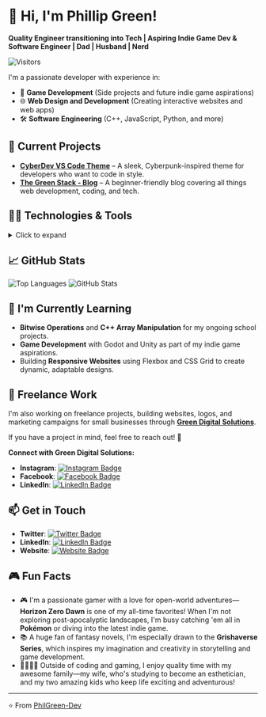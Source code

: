# 👋 Hi, I'm Phillip Green!

**Quality Engineer transitioning into Tech | Aspiring Indie Game Dev & Software Engineer | Dad | Husband | Nerd**

![Visitors](https://komarev.com/ghpvc/?username=PhilGreen-Dev&color=blueviolet)

I'm a passionate developer with experience in:
- 🚀 **Game Development** (Side projects and future indie game aspirations)
- 🌐 **Web Design and Development** (Creating interactive websites and web apps)
- 🛠️ **Software Engineering** (C++, JavaScript, Python, and more)

## 🔭 Current Projects

- **[CyberDev VS Code Theme](https://marketplace.visualstudio.com/items?itemName=PhillipGreen.cyberdev)** – A sleek, Cyberpunk-inspired theme for developers who want to code in style.
- **[The Green Stack - Blog](https://philgreen-dev.github.io/developer-guides/)** – A beginner-friendly blog covering all things web development, coding, and tech.

## 👨‍💻 Technologies & Tools

<details>
<summary>Click to expand</summary>

### Programming Languages:
![HTML](https://img.shields.io/badge/-HTML-E34F26?logo=html5&logoColor=white&style=flat)
![CSS](https://img.shields.io/badge/-CSS-1572B6?logo=css3&logoColor=white&style=flat)
![JavaScript](https://img.shields.io/badge/-JavaScript-F7DF1E?logo=javascript&logoColor=black&style=flat)
![TypeScript](https://img.shields.io/badge/-TypeScript-007ACC?logo=typescript&logoColor=white&style=flat)
![Python](https://img.shields.io/badge/-Python-3776AB?logo=python&logoColor=white&style=flat)
![C#](https://img.shields.io/badge/-C%23-239120?logo=c-sharp&logoColor=white&style=flat)
![C++](https://img.shields.io/badge/-C++-00599C?logo=c%2B%2B&logoColor=white&style=flat)
![Markdown](https://img.shields.io/badge/-Markdown-000000?logo=markdown&logoColor=white&style=flat)
![SQL](https://img.shields.io/badge/-SQL-336791?logo=postgresql&logoColor=white&style=flat)
![Swift](https://img.shields.io/badge/-Swift-FA7343?logo=swift&logoColor=white&style=flat)
![GDScript](https://img.shields.io/badge/-GDScript-478CBF?logo=godot-engine&logoColor=white&style=flat)

### Front-End Frameworks:
![React](https://img.shields.io/badge/-React-61DAFB?logo=react&logoColor=black&style=flat)
![Next.js](https://img.shields.io/badge/-Next.js-000000?logo=nextdotjs&logoColor=white&style=flat)
![Bootstrap](https://img.shields.io/badge/-Bootstrap-7952B3?logo=bootstrap&logoColor=white&style=flat)

### Back-End Frameworks:
![Node.js](https://img.shields.io/badge/-Node.js-339933?logo=node.js&logoColor=white&style=flat)
![Express.js](https://img.shields.io/badge/-Express.js-000000?logo=express&logoColor=white&style=flat)
![Django](https://img.shields.io/badge/-Django-092E20?logo=django&logoColor=white&style=flat)
![Flask](https://img.shields.io/badge/-Flask-000000?logo=flask&logoColor=white&style=flat)

### DevOps and Cloud:
![Docker](https://img.shields.io/badge/-Docker-2496ED?logo=docker&logoColor=white&style=flat)
![GitHub Actions](https://img.shields.io/badge/-GitHub%20Actions-2088FF?logo=github-actions&logoColor=white&style=flat)
![GitLab CI/CD](https://img.shields.io/badge/-GitLab%20CI%2FCD-330F63?logo=gitlab&logoColor=white&style=flat)
![Azure](https://img.shields.io/badge/-Azure-0078D4?logo=microsoft-azure&logoColor=white&style=flat)

### Game Development:
![Unity](https://img.shields.io/badge/-Unity-000000?logo=unity&logoColor=white&style=flat)
![Godot](https://img.shields.io/badge/-Godot-478CBF?logo=godot-engine&logoColor=white&style=flat)

### Other Tools:
![Git](https://img.shields.io/badge/-Git-F05032?logo=git&logoColor=white&style=flat)
![GitHub](https://img.shields.io/badge/-GitHub-181717?logo=github&logoColor=white&style=flat)
![GitLab](https://img.shields.io/badge/-GitLab-FCA121?logo=gitlab&logoColor=white&style=flat)
![Visual Studio Code](https://img.shields.io/badge/-VS%20Code-007ACC?logo=visual-studio-code&logoColor=white&style=flat)
![Jira](https://img.shields.io/badge/-Jira-0052CC?logo=jira&logoColor=white&style=flat)
![Trello](https://img.shields.io/badge/-Trello-0079BF?logo=trello&logoColor=white&style=flat)
![Figma](https://img.shields.io/badge/-Figma-F24E1E?logo=figma&logoColor=white&style=flat)
![Adobe XD](https://img.shields.io/badge/Adobe%20XD-FF61F6?style=flat&logo=adobe-xd&logoColor=white)
![Canva](https://img.shields.io/badge/Canva-00C4CC?style=flat&logo=canva&logoColor=white)
![Adobe Illustrator](https://img.shields.io/badge/Adobe%20Illustrator-FF9A00?style=flat&logo=adobe-illustrator&logoColor=white)
![Blender](https://img.shields.io/badge/Blender-F5792A?style=flat&logo=blender&logoColor=white)

</details>

## 📈 GitHub Stats

![Top Languages](https://github-readme-stats.vercel.app/api/top-langs/?username=PhilGreen-Dev&layout=compact&theme=radical)
![GitHub Stats](https://github-readme-stats.vercel.app/api?username=PhilGreen-Dev&show_icons=true&theme=radical)

## 🌱 I'm Currently Learning

- **Bitwise Operations** and **C++ Array Manipulation** for my ongoing school projects.
- **Game Development** with Godot and Unity as part of my indie game aspirations.
- Building **Responsive Websites** using Flexbox and CSS Grid to create dynamic, adaptable designs.

## 💼 Freelance Work

I'm also working on freelance projects, building websites, logos, and marketing campaigns for small businesses through **[Green Digital Solutions](https://greendigitalsolutions.dev)**.

If you have a project in mind, feel free to reach out! 🚀

**Connect with Green Digital Solutions:**
- **Instagram**: [![Instagram Badge](https://img.shields.io/badge/-Green.Digital.Solutions-E4405F?logo=instagram&logoColor=white&style=flat)](https://instagram.com/Green.Digital.Solutions)
- **Facebook**: [![Facebook Badge](https://img.shields.io/badge/-GreenSolutionsHQ-1877F2?logo=facebook&logoColor=white&style=flat)](https://www.facebook.com/GreenSolutionsHQ)
- **LinkedIn**: [![LinkedIn Badge](https://img.shields.io/badge/-Green%20Digital%20Solutions-0077B5?logo=linkedin&logoColor=white&style=flat)](https://www.linkedin.com/company/green-digital-solutions)

## 📫 Get in Touch

- **Twitter**: [![Twitter Badge](https://img.shields.io/badge/-IcePickPhilly-1DA1F2?logo=twitter&logoColor=white&style=flat)](https://twitter.com/IcePickPhilly)
- **LinkedIn**: [![LinkedIn Badge](https://img.shields.io/badge/-Phillip%20Green-0077B5?logo=linkedin&logoColor=white&style=flat)](https://www.linkedin.com/in/phillipggreen/)
- **Website**: [![Website Badge](https://img.shields.io/badge/-Modern%20Resume-0A66C2?logo=github&logoColor=white&style=flat)](https://philgreen-dev.github.io/modern-resume-theme/)

## 🎮 Fun Facts

- 🎮 I'm a passionate gamer with a love for open-world adventures—**Horizon Zero Dawn** is one of my all-time favorites! When I'm not exploring post-apocalyptic landscapes, I'm busy catching 'em all in **Pokémon** or diving into the latest indie game.
- 📚 A huge fan of fantasy novels, I'm especially drawn to the **Grishaverse Series**, which inspires my imagination and creativity in storytelling and game development.
- 👨‍👩‍👧‍👦 Outside of coding and gaming, I enjoy quality time with my awesome family—my wife, who's studying to become an esthetician, and my two amazing kids who keep life exciting and adventurous!

---

⭐️ From [PhilGreen-Dev](https://github.com/PhilGreen-Dev)
